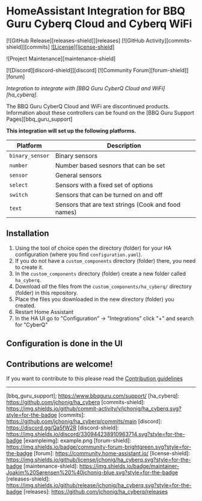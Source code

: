 # HomeAssistant Integration for BBQ Guru Cyberq Cloud and Cyberq WiFi

[![GitHub Release][releases-shield]][releases]
[![GitHub Activity][commits-shield]][commits]
[![License][license-shield]](LICENSE)

![Project Maintenance][maintenance-shield]

[![Discord][discord-shield]][discord]
[![Community Forum][forum-shield]][forum]

_Integration to integrate with [BBQ Guru CyberQ Cloud and
WiFi][ha_cyberq]._

The BBQ Guru CyberQ Cloud and WiFi are discontinued products.
Information about these controllers can be found on the [BBQ Guru Support Pages][bbq_guru_support]

**This integration will set up the following platforms.**

Platform | Description
|-----------------|-----------------------------------------------------|
| `binary_sensor` | Binary sensors                                      |
| `number`        | Number based sesnors that can be set                |
| `sensor`        | General sensors                                     |
| `select`        | Sensors with a fixed set of options                 |
| `switch`        | Sensors that can be turned on and off               |
| `text`          | Sensors that are text strings (Cook and food names) |

## Installation

1. Using the tool of choice open the directory (folder) for your HA configuration (where you find `configuration.yaml`).
1. If you do not have a `custom_components` directory (folder) there, you need to create it.
1. In the `custom_components` directory (folder) create a new folder called `ha_cyberq`.
1. Download _all_ the files from the `custom_components/ha_cyberq/` directory (folder) in this repository.
1. Place the files you downloaded in the new directory (folder) you created.
1. Restart Home Assistant
1. In the HA UI go to "Configuration" -> "Integrations" click "+" and
   search for "CyberQ"

## Configuration is done in the UI

<!---->

## Contributions are welcome!

If you want to contribute to this please read the [Contribution guidelines](CONTRIBUTING.md)

***

[bbq_guru_support]; https://www.bbqguru.com/support/
[ha_cyberq]: https://github.com/jchonig/ha_cyberq
[commits-shield]: https://img.shields.io/github/commit-activity/y/jchonig/ha_cyberq.svg?style=for-the-badge
[commits]: https://github.com/jchonig/ha_cyberq/commits/main
[discord]: https://discord.gg/Qa5fW2R
[discord-shield]: https://img.shields.io/discord/330944238910963714.svg?style=for-the-badge
[exampleimg]: example.png
[forum-shield]: https://img.shields.io/badge/community-forum-brightgreen.svg?style=for-the-badge
[forum]: https://community.home-assistant.io/
[license-shield]: https://img.shields.io/github/license/jchonig/ha_cyberq.svg?style=for-the-badge
[maintenance-shield]: https://img.shields.io/badge/maintainer-Joakim%20Sørensen%20%40jchonig-blue.svg?style=for-the-badge
[releases-shield]: https://img.shields.io/github/release/jchonig/ha_cyberq.svg?style=for-the-badge
[releases]: https://github.com/jchonig/ha_cyberq/releases
